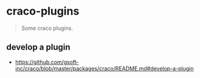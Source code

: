# craco-plugins
> Some craco plugins.


## develop a plugin
- https://github.com/gsoft-inc/craco/blob/master/packages/craco/README.md#develop-a-plugin